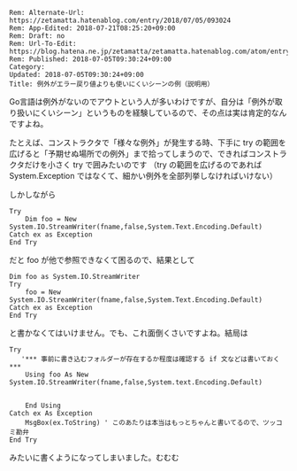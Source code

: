 ```header
Rem: Alternate-Url: https://zetamatta.hatenablog.com/entry/2018/07/05/093024
Rem: App-Edited: 2018-07-21T08:25:20+09:00
Rem: Draft: no
Rem: Url-To-Edit: https://blog.hatena.ne.jp/zetamatta/zetamatta.hatenablog.com/atom/entry/10257846132598195249
Rem: Published: 2018-07-05T09:30:24+09:00
Category:
Updated: 2018-07-05T09:30:24+09:00
Title: 例外がエラー戻り値よりも使いにくいシーンの例（説明用）
```
Go言語は例外がないのでアウトという人が多いわけですが、自分は「例外が取り扱いにくいシーン」というものを経験しているので、その点は実は肯定的なんですよね。

たとえば、コンストラクタで「様々な例外」が発生する時、下手に try の範囲を広げると「予期せぬ場所での例外」まで拾ってしまうので、できればコンストラクタだけを小さく try で囲みたいのです
（try の範囲を広げるのであれば System.Exception ではなくて、細かい例外を全部列挙しなければいけない）

しかしながら

```
Try
    Dim foo = New System.IO.StreamWriter(fname,false,System.Text.Encoding.Default)
Catch ex as Exception
End Try
```

だと foo が他で参照できなくて困るので、結果として

```
Dim foo as System.IO.StreamWriter
Try
    foo = New System.IO.StreamWriter(fname,false,System.Text.Encoding.Default)
Catch ex as Exception
End Try
```

と書かなくてはいけません。でも、これ面倒くさいですよね。結局は

```
Try
   '*** 事前に書き込むフォルダーが存在するか程度は確認する if 文などは書いておく ***
    Using foo As New System.IO.StreamWriter(fname,false,System.text.Encoding.Default)


    End Using
Catch ex As Exception
    MsgBox(ex.ToString) ' このあたりは本当はもっとちゃんと書いてるので、ツッコミ勘弁
End Try
```

みたいに書くようになってしまいました。むむむ
